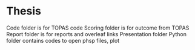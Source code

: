 # Thesis
Code folder is for TOPAS code
Scoring folder is for outcome from TOPAS
Report  folder is for reports and overleaf links
Presentation folder 
Python folder contains codes to open phsp files, plot

